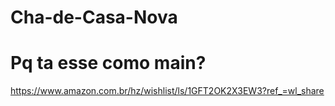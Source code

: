 # Cha-de-Casa-Nova
# Pq ta esse como main?
https://www.amazon.com.br/hz/wishlist/ls/1GFT2OK2X3EW3?ref_=wl_share
